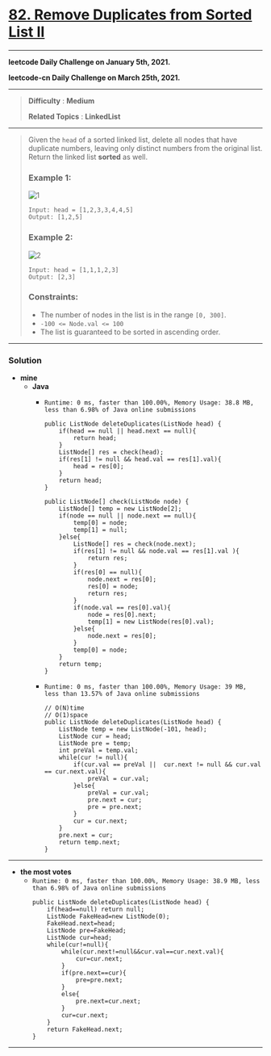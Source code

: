 # [82. Remove Duplicates from Sorted List II](https://leetcode.com/problems/remove-duplicates-from-sorted-list-ii/)

---

**leetcode Daily Challenge on January 5th, 2021.**

**leetcode-cn Daily Challenge on March 25th, 2021.**

---

> **Difficulty** : **Medium**
>
> **Related Topics** : **LinkedList**

---

> Given the `head` of a sorted linked list, delete all nodes that have duplicate numbers, leaving only distinct numbers from the original list.
> Return the linked list **sorted** as well.
>
>
>
> ### Example 1:
> ![1](https://assets.leetcode.com/uploads/2021/01/04/linkedlist1.jpg)
> ```
> Input: head = [1,2,3,3,4,4,5]
> Output: [1,2,5]
> ```
>
> ### Example 2:
> ![2](https://assets.leetcode.com/uploads/2021/01/04/linkedlist2.jpg)
> ```
> Input: head = [1,1,1,2,3]
> Output: [2,3]
> ```
>
> ### Constraints:
> * The number of nodes in the list is in the range `[0, 300]`.
> * `-100 <= Node.val <= 100`
> * The list is guaranteed to be sorted in ascending order.

---


### Solution
* **mine**
  * **Java**
    * `Runtime: 0 ms, faster than 100.00%, Memory Usage: 38.8 MB, less than 6.98% of Java online submissions`
      ```
      public ListNode deleteDuplicates(ListNode head) {
          if(head == null || head.next == null){
              return head;
          }
          ListNode[] res = check(head);
          if(res[1] != null && head.val == res[1].val){
              head = res[0];
          }
          return head;
      }

      public ListNode[] check(ListNode node) {
          ListNode[] temp = new ListNode[2];
          if(node == null || node.next == null){
              temp[0] = node;
              temp[1] = null;
          }else{
              ListNode[] res = check(node.next);
              if(res[1] != null && node.val == res[1].val ){
                  return res;
              }
              if(res[0] == null){
                  node.next = res[0];
                  res[0] = node;
                  return res;
              }
              if(node.val == res[0].val){
                  node = res[0].next;
                  temp[1] = new ListNode(res[0].val);
              }else{
                  node.next = res[0];
              }
              temp[0] = node;
          }
          return temp;
      }
      ```
      
    * `Runtime: 0 ms, faster than 100.00%, Memory Usage: 39 MB, less than 13.57% of Java online submissions`
      ```
      // O(N)time
      // O(1)space
      public ListNode deleteDuplicates(ListNode head) {
          ListNode temp = new ListNode(-101, head);
          ListNode cur = head;
          ListNode pre = temp;
          int preVal = temp.val;
          while(cur != null){
              if(cur.val == preVal ||  cur.next != null && cur.val == cur.next.val){
                  preVal = cur.val;    
              }else{
                  preVal = cur.val;
                  pre.next = cur;
                  pre = pre.next;
              }
              cur = cur.next;
          }
          pre.next = cur;
          return temp.next;
      }
      ```
      
---


* **the most votes**
  * `Runtime: 0 ms, faster than 100.00%, Memory Usage: 38.9 MB, less than 6.98% of Java online submissions`
    ```
    public ListNode deleteDuplicates(ListNode head) {
        if(head==null) return null;
        ListNode FakeHead=new ListNode(0);
        FakeHead.next=head;
        ListNode pre=FakeHead;
        ListNode cur=head;
        while(cur!=null){
            while(cur.next!=null&&cur.val==cur.next.val){
                cur=cur.next;
            }
            if(pre.next==cur){
                pre=pre.next;
            }
            else{
                pre.next=cur.next;
            }
            cur=cur.next;
        }
        return FakeHead.next;
    }
    ```
---
